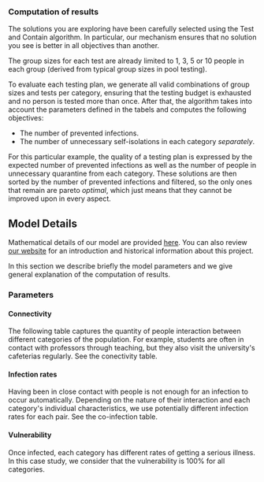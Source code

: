 ### Computation of results
The solutions you are exploring have been carefully selected using the
Test and Contain algorithm. In particular, our mechanism ensures that
no solution you see is better in all objectives than another.

The group sizes for each test are already limited to 1, 3, 5 or 10
people in each group (derived from typical group sizes in pool
testing). 

To evaluate each testing plan, we generate all valid combinations of
group sizes and tests per category, ensuring that the testing budget
is exhausted and no person is tested more than once. After that, the
algorithm takes into account the parameters defined in the tabels 
and computes the following objectives:

- The number of prevented infections.
- The number of unnecessary self-isolations in each category *separately*.

For this particular example, the quality of a testing plan is
expressed by the expected number of prevented infections as
well as the number of people in unnecessary quarantine from each category. These solutions are then sorted by the number of
prevented infections and filtered, so the only ones that remain are
pareto *optimal*, which just means that they cannot be improved upon
in every aspect.


## Model Details
Mathematical details of our model are provided [here](assets/companion2.pdf).  You
can also review [our website](https://www.testandcontain.com) for an introduction
and historical information about this project.

In this section we describe briefly the model parameters and we give
general explanation of the computation of results.

### Parameters

#### Connectivity
The following table captures the quantity of people interaction between
different categories of the population. For example, students are often
in contact with professors through teaching, but they also visit the
university's cafeterias regularly. See the conectivity table.


#### Infection rates
Having been in close contact with people is not enough for an
infection to occur automatically. Depending on the nature of their
interaction and each category's individual characteristics, we use
potentially different infection rates for each pair. See the co-infection table.


#### Vulnerability
Once infected, each category has different rates of getting a serious illness. In this case study, we consider that the vulnerability is 100% for all categories. 